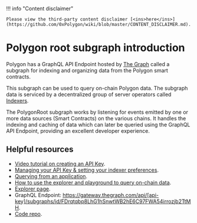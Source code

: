 !!! info "Content disclaimer"

    Please view the third-party content disclaimer [<ins>here</ins>](https://github.com/0xPolygon/wiki/blob/master/CONTENT_DISCLAIMER.md).


# Polygon root subgraph introduction

Polygon has a GraphQL API Endpoint hosted by [The Graph](https://thegraph.com/docs/about/introduction#what-the-graph-is) called a subgraph for indexing and organizing data from the Polygon smart contracts.

This subgraph can be used to query on-chain Polygon data. The subgraph data is serviced by a decentralized group of server operators called [Indexers](https://thegraph.com/docs/en/network/indexing/).

The PolygonRoot subgraph works by listening for events emitted by one or more data sources (Smart Contracts) on the various chains. It handles the indexing and caching of data which can later be queried using the GraphQL API Endpoint, providing an excellent developer experience.


## Helpful resources

- [Video tutorial on creating an API Key](https://www.youtube.com/watch?v=UrfIpm-Vlgs).
- [Managing your API Key & setting your indexer preferences](https://thegraph.com/docs/en/studio/managing-api-keys/).
- [Querying from an application](https://thegraph.com/docs/en/developer/querying-from-your-app/).
- [How to use the explorer and playground to query on-chain data](https://medium.com/@chidubem_/how-to-query-on-chain-data-with-the-graph-f8507488215).
- [Explorer page](https://thegraph.com/explorer/subgraph?id=FDrqtqbp8LhG1hSnwtWB2hE6C97FWA54irrozjb2TtMH&view=Overview).
- GraphQL Endpoint: https://gateway.thegraph.com/api/[api-key]/subgraphs/id/FDrqtqbp8LhG1hSnwtWB2hE6C97FWA54irrozjb2TtMH.
- [Code repo](https://github.com/maticnetwork/subgraphs).
